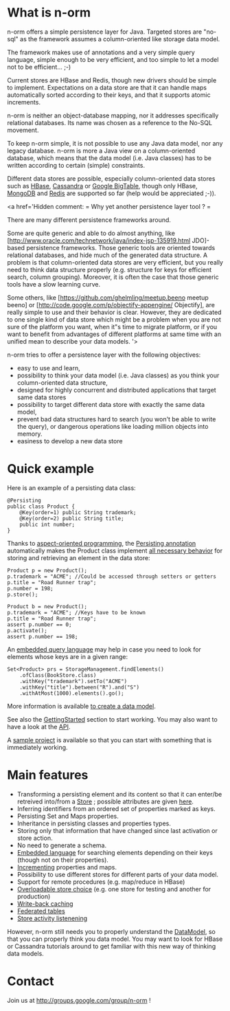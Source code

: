 # What is n-orm #

n-orm offers a simple persistence layer for Java.
Targeted stores are "no-sql" as the framework assumes a column-oriented like storage data model.

The framework makes use of annotations and a very simple query language, simple enough to be very efficient, and too simple to let a model not to be efficient... ;-)

Current stores are HBase and Redis, though new drivers should be simple to implement.
Expectations on a data store are that it can handle maps automatically sorted according to their keys, and that it supports atomic increments.

n-orm is neither an object-database mapping, nor it addresses specifically relational databases. Its name was chosen as a reference to the No-SQL movement.

To keep n-orm simple, it is not possible to use any Java data model, nor any legacy database. n-orm is more a Java view on a column-oriented database, which means that the data model (i.e. Java classes) has to be written according to certain (simple) constraints.

Different data stores are possible, especially column-oriented data stores such as [HBase](http://hbase.apache.org/), [Cassandra](http://cassandra.apache.org/) or [Google BigTable](http://labs.google.com/papers/bigtable.html), though only HBase, [MongoDB](http://www.mongodb.org) and [Redis](http://redis.io/) are supported so far (help would be appreciated ;-)).

<a href='Hidden comment: 
= Why yet another persistence layer tool ? =

There are many different persistence frameworks around.

Some are quite generic and able to do almost anything, like [http://www.oracle.com/technetwork/java/index-jsp-135919.html JDO]-based persistence frameworks. Those generic tools are oriented towards relational databases, and hide much of the generated data structure. A problem is that column-oriented data stores are very efficient, but you really need to think data structure properly (e.g. structure for keys for efficient search, column grouping). Moreover, it is often the case that those generic tools have a slow learning curve.

Some others, like [https://github.com/ghelmling/meetup.beeno meetup beeno] or [http://code.google.com/p/objectify-appengine/ Objectify], are really simple to use and their behavior is clear. However, they are dedicated to one single kind of data store which might be a problem when you are not sure of the platform you want, when it"s time to migrate platform, or if you want to benefit from advantages of different platforms at same time with an unified mean to describe your data models.
'></a>

n-orm tries to offer a persistence layer with the following objectives:
  * easy to use and learn,
  * possibility to think your data model (i.e. Java classes) as you think your column-oriented data structure,
  * designed for highly concurrent and distributed applications that target same data stores
  * possibility to target different data store with exactly the same data model,
  * prevent bad data structures hard to search (you won't be able to write the query), or dangerous operations like loading million objects into memory.
  * easiness to develop a new data store

# Quick example #

Here is an example of a persisting data class:
```
@Persisting
public class Product {
	@Key(order=1) public String trademark;
	@Key(order=2) public String title;
	public int number;
}
```

Thanks to [aspect-oriented programming](http://en.wikipedia.org/wiki/Aspect-oriented_programming), the [Persisting annotation](http://wiki.n-orm.googlecode.com/hg/storage/apidocs/com/googlecode/n_orm/Persisting.html) automatically makes the Product class implement [all necessary behavior](http://wiki.n-orm.googlecode.com/hg/storage/apidocs/com/googlecode/n_orm/PersistingElement.html) for storing and retrieving an element in the data store:
```
Product p = new Product();
p.trademark = "ACME"; //Could be accessed through setters or getters
p.title = "Road Runner trap";
p.number = 198;
p.store();
```
```
Product b = new Product();
p.trademark = "ACME"; //Keys have to be known
p.title = "Road Runner trap";
assert p.number == 0;
p.activate();
assert p.number == 198;
```

An [embedded query language](http://wiki.n-orm.googlecode.com/hg/storage/apidocs/com/googlecode/n_orm/query/ConstraintBuilder.html) may help in case you need to look for elements whose keys are in a given range:
```
Set<Product> prs = StorageManagement.findElements()
	.ofClass(BookStore.class)
	.withKey("trademark").setTo("ACME")
	.withKey("title").between("R").and("S")
	.withAtMost(1000).elements().go();
```

More information is available [to create a data model](WritingModels.md).

See also the [GettingStarted](GettingStarted.md) section to start working.
You may also want to have a look at the [API](API.md).

A [sample project](http://code.google.com/p/n-orm/downloads/detail?name=sample-project.zip) is available so that you can start with something that is immediately working.

# Main features #

  * Transforming a persisting element and its content so that it can enter/be retreived into/from a [Store](http://wiki.n-orm.googlecode.com/hg/storage/apidocs/com/googlecode/n_orm/storeapi/Store.html) ; possible attributes are given [here](http://wiki.n-orm.googlecode.com/hg/storage/apidocs/com/googlecode/n_orm/Persisting.html).
  * Inferring identifiers from an ordered set of properties marked as keys.
  * Persisting Set and Maps properties.
  * Inheritance in persisting classes and properties types.
  * Storing only that information that have changed since last activation or store action.
  * No need to generate a schema.
  * [Embedded language](http://wiki.n-orm.googlecode.com/hg/storage/apidocs/com/googlecode/n_orm/query/ConstraintBuilder.html) for searching elements depending on their keys (though not on their properties).
  * [Incrementing](http://wiki.n-orm.googlecode.com/hg/storage/apidocs/com/googlecode/n_orm/Incrementing.html) properties and maps.
  * Possibility to use different stores for different parts of your data model.
  * Support for remote procedures (e.g. map/reduce in HBase)
  * [Overloadable store choice](http://wiki.n-orm.googlecode.com/hg/storage/apidocs/com/googlecode/n_orm/Persisting.html) (e.g. one store for testing and another for production)
  * [Write-back caching](http://wiki.n-orm.googlecode.com/hg/storage/apidocs/com/googlecode/n_orm/cache/write/WriteRetentionStore.html)
  * [Federated tables](http://wiki.n-orm.googlecode.com/hg/storage/apidocs/com/googlecode/n_orm/Persisting.html#federated())
  * [Store activity listenening](http://wiki.n-orm.googlecode.com/hg/storage/apidocs/com/googlecode/n_orm/PersistingElement.html#addPersistingElementListener(com.googlecode.n_orm.PersistingElementListener))

However, n-orm still needs you to properly understand the [DataModel](DataModel.md), so that you can properly think you data model. You may want to look for HBase or Cassandra tutorials around to  get familiar with this new way of thinking data models.

# Contact #

Join us at http://groups.google.com/group/n-orm !